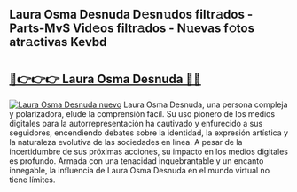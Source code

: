## Laura Osma Desnuda D𝚎sn𝚞dos filtr𝚊dos - Parts-MvS Vid𝚎os filtr𝚊dos - N𝚞evas f𝚘tos atr𝚊ctivas Kevbd

# <h2><a href="http://mb0o7b7.tromn.icu/?c=Laura+Osma+Desnuda">🔗👉👉👉 Laura Osma Desnuda 🔗🔗</a></h2>

[![Laura Osma Desnuda nuevo](https://i.imgur.com/pEAQMta.gif)](http://mb0o7b7.tromn.icu/?c=Laura+Osma+Desnuda)
Laura Osma Desnuda, una persona compleja y polarizadora, elude la comprensión fácil. Su uso pionero de los medios digitales para la autorrepresentación ha cautivado y enfurecido a sus seguidores, encendiendo debates sobre la identidad, la expresión artística y la naturaleza evolutiva de las sociedades en línea. A pesar de la incertidumbre de sus próximas acciones, su impacto en los medios digitales es profundo. Armada con una tenacidad inquebrantable y un encanto innegable, la influencia de Laura Osma Desnuda en el mundo virtual no tiene límites.
